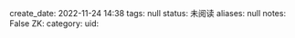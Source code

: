 create_date: 2022-11-24 14:38
tags: null
status: 未阅读 
aliases: null
notes: False
ZK: 
category: 
uid: 

